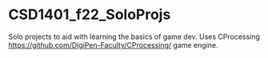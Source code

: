 # CSD1401_f22_SoloProjs

Solo projects to aid with learning the basics of game dev.
Uses CProcessing https://github.com/DigiPen-Faculty/CProcessing/ game engine.
